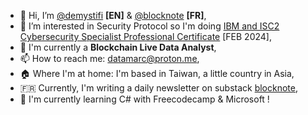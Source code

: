 - 👋 Hi, I’m [@demystifi](https://substack.com/@demystifi/) **[EN]** & [@blocknote](https://blocknote.substack.com/) **[FR]**,
- 👀 I’m interested in Security Protocol so I'm doing [IBM and ISC2 Cybersecurity Specialist Professional Certificate](https://www.coursera.org/professional-certificates/ibm-isc2-cybersecurity-specialist) [FEB 2024],
- 🔭 I'm currently a **Blockchain Live Data Analyst**,
- 📫 How to reach me: datamarc@proton.me,
- 🏠 Where I'm at home: I'm based in Taiwan, a little country in Asia,
- 🇫🇷 Currently, I'm writing a daily newsletter on substack [blocknote](https://blocknote.substack.com/),
- 🌱 I'm currently learning C# with Freecodecamp & Microsoft !

  
<!---
MLiserb/MLiserb is a ✨ special ✨ repository because its `README.md` (this file) appears on your GitHub profile.
You can click the Preview link to take a look at your changes.
--->
